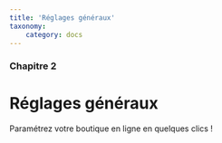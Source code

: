 ```yaml
---
title: 'Réglages généraux'
taxonomy:
    category: docs
---
```


### Chapitre 2

# Réglages généraux

Paramétrez votre boutique en ligne en quelques clics !
